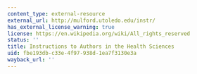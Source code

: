 ```yaml
---
content_type: external-resource
external_url: http://mulford.utoledo.edu/instr/
has_external_license_warning: true
license: https://en.wikipedia.org/wiki/All_rights_reserved
status: ''
title: Instructions to Authors in the Health Sciences
uid: fbe193db-c33e-4f97-938d-1ea7f3130e3a
wayback_url: ''
---
```

